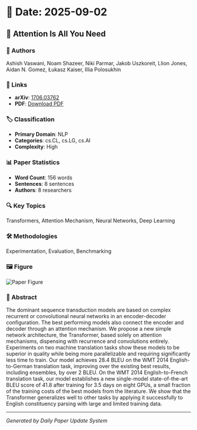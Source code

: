 # 📅 Date: 2025-09-02

## 📄 Attention Is All You Need

### 👥 Authors
Ashish Vaswani, Noam Shazeer, Niki Parmar, Jakob Uszkoreit, Llion Jones, Aidan N. Gomez, Łukasz Kaiser, Illia Polosukhin

### 🔗 Links
- **arXiv**: [1706.03762](https://arxiv.org/abs/1706.03762)
- **PDF**: [Download PDF](https://arxiv.org/pdf/1706.03762.pdf)

### 🏷️ Classification
- **Primary Domain**: NLP
- **Categories**: cs.CL, cs.LG, cs.AI
- **Complexity**: High

### 📊 Paper Statistics
- **Word Count**: 156 words
- **Sentences**: 8 sentences
- **Authors**: 8 researchers

### 🔍 Key Topics
Transformers, Attention Mechanism, Neural Networks, Deep Learning

### 🛠️ Methodologies
Experimentation, Evaluation, Benchmarking

### 🖼️ Figure
![Paper Figure](https://img.shields.io/badge/Figure-1706.03762-blue?style=for-the-badge&logo=arxiv)

### 📝 Abstract
The dominant sequence transduction models are based on complex recurrent or convolutional neural networks in an encoder-decoder configuration. The best performing models also connect the encoder and decoder through an attention mechanism. We propose a new simple network architecture, the Transformer, based solely on attention mechanisms, dispensing with recurrence and convolutions entirely. Experiments on two machine translation tasks show these models to be superior in quality while being more parallelizable and requiring significantly less time to train. Our model achieves 28.4 BLEU on the WMT 2014 English-to-German translation task, improving over the existing best results, including ensembles, by over 2 BLEU. On the WMT 2014 English-to-French translation task, our model establishes a new single-model state-of-the-art BLEU score of 41.8 after training for 3.5 days on eight GPUs, a small fraction of the training costs of the best models from the literature. We show that the Transformer generalizes well to other tasks by applying it successfully to English constituency parsing with large and limited training data.

---
*Generated by Daily Paper Update System*
